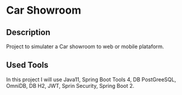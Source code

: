 # Car Showroom

## Description

Project to simulater a Car showroom to web or mobile plataform. 

## Used Tools 

In this project I will use Java11, Spring Boot Tools 4, DB PostGreeSQL, OmniDB, DB H2, JWT, Sprin Security, Spring Boot 2.

